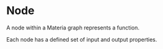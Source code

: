# Node

A node within a Materia graph represents a function.

Each node has a defined set of input and output properties.
